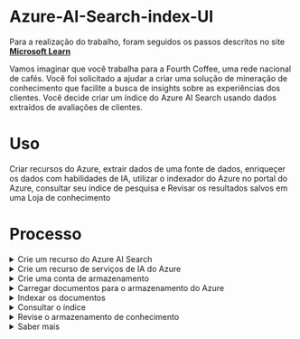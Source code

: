 # Azure-AI-Search-index-UI

Para a realização do trabalho, foram seguidos os passos descritos no site **[Microsoft Learn](https://microsoftlearning.github.io/mslearn-ai-fundamentals/Instructions/Labs/11-ai-search.html)**

Vamos imaginar que você trabalha para a Fourth Coffee, uma rede nacional de cafés. Você foi solicitado a ajudar a criar uma solução de mineração de conhecimento que facilite a busca de insights sobre as experiências dos clientes. Você decide criar um índice do Azure AI Search usando dados extraídos de avaliações de clientes.

# Uso

Criar recursos do Azure, extrair dados de uma fonte de dados, enriqueçer os dados com habilidades de IA, utilizar o indexador do Azure no portal do Azure, consultar seu índice de pesquisa e Revisar os resultados salvos em uma Loja de conhecimento

# Processo

<details>
<summary>Crie um recurso do Azure AI Search</summary>

1. Entre no [portal do Azure](https://portal.azure.com).

2. Clique no botão **+Criar um recurso** e pesquise *Azure AI Search* e crie um recurso **Azure AI Search** com as seguintes configurações:
    - **Assinatura**: *sua assinatura do Azure*;
    - **Grupo de recursos**: *selecione ou crie um grupo de recursos com um nome exclusivo*;
    - **Nome do serviço**: *um nome exlusivo*;
    - **Região**: *Leste dos EUA*;
    - **Nível de preços**: Básico;

3. Selecione **Revisar + criar** e depois de ver a resposta **Validation Success**, selecione **Criar**.

4. Após a conclusão da implantação, selecione **Ir para o recurso**. Na Página de visão geral do Azure AI Search, você pode adicionar índices, importar dados e pesquisar índices criados.

</details>
<details>
<summary>Crie um recurso de serviços de IA do Azure</summary>

Você precisará provisionar um recurso de **serviços de IA do Azure** que esteja no mesmo local que seu recurso do Azure AI Search. Sua solução de pesquisa usará esse recurso para enriquecer os dados no armazenamento de dados com insights gerados por IA.

1. Retorne à página inicial do portal do Azure. Clique no botão **＋Criar um recurso** e pesquise os serviços de IA do Azure . Selecione **criar** um plano de **serviços de IA do Azure**. Você será levado a uma página para criar um recurso de serviços de IA do Azure. Configure-o com as seguintes configurações:
    - **Assinatura**: *sua assinatura do Azure*;
    - **Grupo de recursos**: *O mesmo grupo de recursos que seu recurso do Azure AI Search*;
    - **Região**: *o mesmo local do recurso do Azure AI Search*;
    - **Nome**: *Um nome exclusivo*;
    - **Nível de preços**: Padrão S0;
    - **Ao marcar esta caixa, confirmo que li e compreendi todos os termos abaixo**: Selecionado;

2. Selecione **Revisar + criar**. Depois de ver a resposta **Validation Passed**, selecione **Create**.

3. Aguarde a conclusão da implantação e visualize os detalhes da implantação.

</details>
<details>
<summary>Crie uma conta de armazenamento</summary>

1. Retorne à página inicial do portal do Azure e selecione o botão **+ Criar um recurso**.
2. Procure *conta de armazenamento* e crie um recurso de **conta de armazenamento** com as seguintes configurações:
    - **Assinatura**: *sua assinatura do Azure*;
    - **Grupo de recursos**: *O mesmo grupo de recursos que seu recurso do Azure AI Search e dos serviços Azure AI*;
    - **Nome da conta de armazenamento**: *Um nome exclusivo*;
    - **Localização**: *Escolha qualquer localização disponível*;
    - **Performance**: Standard;
    - **Redundância**: armazenamento localmente redundante (LRS);

3. Clique em **Revisar** e em **Criar**. Aguarde a conclusão da implantação e vá para o recurso implantado.

4. Na conta de Armazenamento do Azure que você criou, no painel de menu esquerdo, selecione **Configuração** (em **Configurações**).

5. Altere a configuração de Permitir acesso anônimo de Blob para **Habilitado** e selecione **Salvar**.

</details>
<details>
<summary>Carregar documentos para o armazenamento do Azure</summary>
  
1. No painel do menu esquerdo, selecione **Containers**.
   ![image](https://github.com/juliocandrade/Azure-AI-Search-index-UI/assets/66694754/0ab11c22-b684-4eb5-9196-fe8547b6c462)

2. Selecione **+ Contêiner**. Um painel do seu lado direito é aberto.

3. Insira as seguintes configurações e clique em **Criar**:
    - **Nome**: Coffee-Reviews;
    - **Nível de acesso público**: Container (acesso de leitura anônimo para containers e blobs);
    - **Avançado**: *sem alterações*;


4. Em uma nova guia do navegador, baixe as avaliações de café compactadas em https://aka.ms/mslearn-coffee-reviews e extraia os arquivos para a pasta de *avaliações*.

5. No portal do Azure, selecione o contêiner de *coffee-reviews*. No contêiner, selecione **Carregar**.
   ![image](https://github.com/juliocandrade/Azure-AI-Search-index-UI/assets/66694754/2610a069-f050-4e37-8c67-65fccefb5489)

6. No painel **Carregar blob**, selecione **Selecionar um arquivo**.

7. Na janela do Explorer, selecione **todos** os arquivos na pasta de *avaliações*, selecione **Abrir** e, em seguida, selecione **Carregar**.
   ![image](https://github.com/juliocandrade/Azure-AI-Search-index-UI/assets/66694754/7354bb1d-aafa-42cc-bf2f-0132057bfe6e)

8. Depois que o upload for concluído, você poderá fechar o painel **Upload blob**. Seus documentos estão agora em seu contêiner de armazenamento de *coffee-reviews*.

</details>
<details>
<summary>Indexar os documentos</summary>

Depois de armazenar os documentos, você poderá usar o Azure AI Search para extrair insights dos documentos. O portal do Azure fornece um *assistente de importação de dados*. Com este assistente, você pode criar automaticamente um índice e um indexador para fontes de dados suportadas. Você usará o assistente para criar um índice e importar seus documentos de pesquisa do armazenamento para o índice do Azure AI Search.

1. No portal do Azure, navegue até o recurso Azure AI Search. Na página **Visão geral**, selecione **Importar dados**.
   ![image](https://github.com/juliocandrade/Azure-AI-Search-index-UI/assets/66694754/19b89b57-6e52-410c-aa82-9c4ccb01d31d)

2. Na página **Conectar-se aos seus dados**, na lista **Fonte de Dados**, selecione **Azure Blob Storage**. Preencha os detalhes do armazenamento de dados com os seguintes valores:
    - **Fonte de dados**: Armazenamento de Blobs do Azure;
    - **Nome da fonte de dados**: coffee-customer-data;
    - **Dados a extrair**: Conteúdo e metadados;
    - **Modo de análise**: Padrão;
    - **Cadeia de conexão**: *Selecione **Escolha uma conexão existente**. Selecione sua conta de armazenamento, selecione o contêiner de **coffee-reviews** e clique em **Selecionar**;
    - **Autenticação de identidade gerenciada**: Nenhuma;
    - **Nome do contêiner**: *esta configuração é preenchida automaticamente depois que você escolhe uma conexão existente*;
    - **Pasta Blob**: *deixe em branco*;
    - **Descrição**: Avaliações sobre Fourth Coffee Shops;

3. Selecione **Próximo: Adicionar habilidades cognitivas (opcional)**.
4. Na seção **Anexar Serviços Cognitivos**, selecione o seu recurso de serviços Azure AI.
5. Na seção Adicionar enriquecimentos:
    - Altere o **nome da qualificação** para **coffee-skillset**;
    - Marque a caixa de seleção **Habilitar OCR e mesclar todo o texto no campo merged_content**;
        > [!IMPORTANT]
        > É importante selecionar **Habilitar OCR** para ver todas as opções de campo enriquecido.
    - Certifique-se de que o **campo Dados de origem** esteja configurado como **merged_content**.
    - Altere o **nível de granularidade de enriquecimento** para **Páginas (blocos de 5.000 caracteres)**.
    - Não selecione *Habilitar enriquecimento incremental*
    - Selecione os seguintes campos enriquecidos:
    <div align="center">
        <table>
          <thead>
            <tr>
              <th><font style="vertical-align: inherit;"><font style="vertical-align: inherit;">Habilidade Cognitiva</font></font></th>
              <th><font style="vertical-align: inherit;"><font style="vertical-align: inherit;">Parâmetro</font></font></th>
              <th><font style="vertical-align: inherit;"><font style="vertical-align: inherit;">Nome do campo</font></font></th>
            </tr>
          </thead>
          <tbody>
            <tr>
              <td><font style="vertical-align: inherit;"><font style="vertical-align: inherit;">Extraia nomes de locais</font></font></td>
              <td>&nbsp;</td>
              <td><font style="vertical-align: inherit;"><font style="vertical-align: inherit;">Localizações</font></font></td>
            </tr>
            <tr>
              <td><font style="vertical-align: inherit;"><font style="vertical-align: inherit;">Extraia frases-chave</font></font></td>
              <td>&nbsp;</td>
              <td><font style="vertical-align: inherit;"><font style="vertical-align: inherit;">frases chave</font></font></td>
            </tr>
            <tr>
              <td><font style="vertical-align: inherit;"><font style="vertical-align: inherit;">Detectar sentimento</font></font></td>
              <td>&nbsp;</td>
              <td><font style="vertical-align: inherit;"><font style="vertical-align: inherit;">sentimento</font></font></td>
            </tr>
            <tr>
              <td><font style="vertical-align: inherit;"><font style="vertical-align: inherit;">Gerar tags de imagens</font></font></td>
              <td>&nbsp;</td>
              <td><font style="vertical-align: inherit;"><font style="vertical-align: inherit;">imagemTags</font></font></td>
            </tr>
            <tr>
              <td><font style="vertical-align: inherit;"><font style="vertical-align: inherit;">Gere legendas de imagens</font></font></td>
              <td>&nbsp;</td>
              <td><font style="vertical-align: inherit;"><font style="vertical-align: inherit;">legenda da imagem</font></font></td>
            </tr>
          </tbody>
        </table>
    </div>

6. Em **Salvar enriquecimentos em um armazenamento de conhecimento**, selecione:
    - Projeções de imagem
    - Documentos
    - Páginas
    - Frases chave
    - Entidades
    - Detalhes da imagem
    - Referências de imagem
   
    > [!IMPORTANT]
      > Se aparecer um aviso solicitando uma **cadeia de conexão de conta de armazenamento**.
      > ![image](https://github.com/juliocandrade/Azure-AI-Search-index-UI/assets/66694754/d3be082e-4c3f-492b-b46f-d8e79f29f314)
      > 1. Selecione **Escolha uma conexão existente**. Escolha a conta de armazenamento que você criou anteriormente.
      > 2. Clique em **+ Container** para criar um novo contêiner chamado **knowledge-store** com o nível de privacidade definido como **Private** e selecione **Create**.
      > 3. Selecione o contêiner de **knowledge-store** e clique em **Selecionar** na parte inferior da tela.

7. Selecione **projeções de blob do Azure: Documento**. Uma configuração para o *nome do contêiner* com as exibições preenchidas automaticamente do contêiner de *armazenamento de conhecimento*. Não altere o nome do contêiner.

8. Selecione **Próximo: Personalizar índice de destino**. Altere o **nome do índice** para **coffee-index**.

9. Certifique-se de que a **chave** esteja configurada como **metadata_storage_path**. Deixe o **nome do sugeridor** em branco e o **modo de pesquisa** preenchido automaticamente.

10. Revise as configurações padrão dos campos de índice. Selecione **filtrável** para todos os campos que já estão selecionados por padrão.
    ![image](https://github.com/juliocandrade/Azure-AI-Search-index-UI/assets/66694754/10dfec10-7e0c-4edd-94ac-25c7b036cfd1)

11. Selecione **Próximo: Criar um indexador**.

12. Altere o **nome do indexador** para **coffee-indexer**.

13. Deixe a **programação** definida como **Once**.

14. Expanda as **opções avançadas**. Certifique-se de que a opção **Base-64 Encode Keys** esteja selecionada, pois as chaves de codificação podem tornar o índice mais eficiente.

15. Selecione **Enviar** para criar a fonte de dados, o conjunto de habilidades, o índice e o indexador. O indexador é executado automaticamente e executa o pipeline de indexação, que:
    - Extrai os campos de metadados do documento e o conteúdo da fonte de dados.
    - Executa o conjunto de habilidades cognitivas para gerar campos mais enriquecidos.
    - Mapeia os campos extraídos para o índice.

16. Volte à página de recursos do Azure AI Search. No painel esquerdo, em **Gerenciamento de pesquisa**, selecione **Indexadores**. Selecione o **coffee-indexer** recém-criado . Espere um minuto e selecione **↻ Atualize** até que o **Status** indique sucesso.

17. Selecione o nome do indexador para ver mais detalhes.
    ![image](https://github.com/juliocandrade/Azure-AI-Search-index-UI/assets/66694754/1103a0b1-6776-4792-84e1-4eae462bb429)

</details>
<details>
<summary>Consultar o índice</summary>
Use o Search Explorer para escrever e testar consultas. O explorador de pesquisa é uma ferramenta incorporada no portal do Azure que oferece uma maneira fácil de validar a qualidade do seu índice de pesquisa. Você pode usar o Search Explorer para escrever consultas e revisar resultados em JSON.

1. Na página Visão geral do serviço de pesquisa , selecione **Explorador de pesquisa** na parte superior da tela.
   ![image](https://github.com/juliocandrade/Azure-AI-Search-index-UI/assets/66694754/e7e6f6d5-a2a4-463e-9f40-adddd327e571)

2. Observe como o índice selecionado é o índice de café que você criou. Abaixo do índice selecionado, altere a visualização para **JSON view**.
   ![image](https://github.com/juliocandrade/Azure-AI-Search-index-UI/assets/66694754/a7c17b21-a966-412c-8098-e77b75d23f1d)

No campo do **editor de consultas JSON**, copie e cole:

1. Selecione **Pesquisar**. A consulta de pesquisa retorna todos os documentos no índice de pesquisa, incluindo uma contagem de todos os documentos no campo **@odata.count**. O índice de pesquisa deve retornar um documento JSON contendo os resultados da pesquisa.

2. Agora vamos filtrar por localização. No campo do **editor de consultas JSON**, copie e cole:

```
{
    "search": "*",
    "count": true
}
```

3. Selecione **Pesquisar**. A consulta pesquisa todos os documentos no índice e filtra revisões com localização em Chicago. Você deveria ver [3] no [@odata.count] campo.

4. Agora vamos filtrar por sentimento. No campo do **editor de consultas JSON**, copie e cole:

```
{
 "search": "sentiment:'negative'",
 "count": true
}
```

5. Selecione **Pesquisar**. A consulta pesquisa todos os documentos no índice e filtra revisões com sentimento negativo. Você deveria ver [1] no [@odata.count] campo.

  > [!IMPORTANT]
  > Veja como os resultados são classificados por [@search.score]. Esta é a pontuação atribuída pelo mecanismo de pesquisa para mostrar o quão próximos os resultados correspondem à consulta fornecida.

6. Um dos problemas que podemos querer resolver é por que pode haver certas avaliações. Vamos dar uma olhada nas frases-chave associadas à avaliação negativa. O que você acha que pode ser a causa da revisão?

</details>
<details>
<summary>Revise o armazenamento de conhecimento</summary>
Vamos ver o poder do armazenamento de conhecimento em ação. Ao executar o assistente *Importar dados*, você também criou um armazenamento de conhecimento. Dentro do armazenamento de conhecimento, você encontrará os dados enriquecidos extraídos pelas habilidades de IA que persistem na forma de projeções e tabelas.

1. No portal do Azure, navegue de volta para a sua conta de armazenamento do Azure.

2. No painel do menu esquerdo, selecione **Containers**. Selecione o contêiner de **armazenamento de conhecimento**.
   ![image](https://github.com/juliocandrade/Azure-AI-Search-index-UI/assets/66694754/d915b53e-2635-460e-9f36-f8e747928fcc)

3. Selecione qualquer um dos itens e clique no arquivo **objectprojection.json**.
   ![image](https://github.com/juliocandrade/Azure-AI-Search-index-UI/assets/66694754/f2dff3fd-31e6-4fc1-994e-2c5b02e0e1a3)

4. Selecione **Editar** para ver o JSON produzido para um dos documentos do seu armazenamento de dados do Azure.
   ![image](https://github.com/juliocandrade/Azure-AI-Search-index-UI/assets/66694754/02a54059-b98b-44e2-b5c1-7d0579309355)

5. Selecione a localização atual do blob de armazenamento no canto superior esquerdo da tela para retornar à conta de armazenamento *Containers*.
   ![image](https://github.com/juliocandrade/Azure-AI-Search-index-UI/assets/66694754/93de9150-560f-429d-aa04-d4059a00a0b6)

6. Em *Containers*, selecione o contêiner *coffee-skillset-image-projection*. Selecione qualquer um dos itens.
   ![image](https://github.com/juliocandrade/Azure-AI-Search-index-UI/assets/66694754/171bd5ca-8083-4270-b79b-8e94b6c245a2)

7. Selecione qualquer um dos arquivos *.jpg*. Selecione *Editar* para ver a imagem armazenada no documento. Observe como todas as imagens dos documentos são armazenadas desta forma.
   ![image](https://github.com/juliocandrade/Azure-AI-Search-index-UI/assets/66694754/d79b7504-1024-4b75-9429-38996352ebc4)

8. Selecione a localização atual do blob de armazenamento no canto superior esquerdo da tela para retornar à conta de armazenamento *Containers*.

9. Selecione **Navegador de armazenamento** no painel esquerdo e selecione **Tabelas**. Há uma tabela para cada entidade no índice. Selecione a tabela *coffeeSkillsetKeyPhrases*.

Observe as frases-chave que o armazenamento de conhecimento conseguiu capturar do conteúdo das avaliações. Muitos dos campos são chaves, portanto você pode vincular as tabelas como um banco de dados relacional. O último campo mostra as frases-chave que foram extraídas pelo conjunto de habilidades.
</details>
<details>
<summary>Saber mais</summary>

Esta pesquisa simples indexa apenas algumas das capacidades do serviço Azure AI Search. Para saber mais sobre o que você pode fazer com este serviço, consulte a [página do serviço Azure AI Search](https://learn.microsoft.com/azure/search).
</details>

